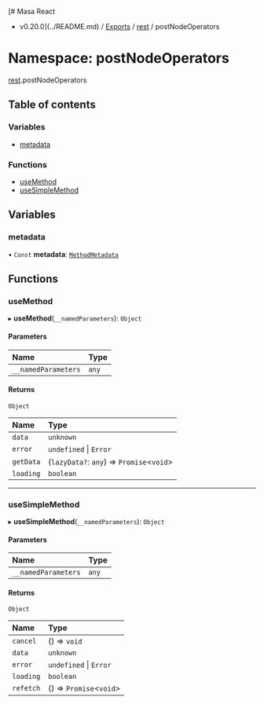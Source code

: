 [# Masa React
 - v0.20.0](../README.md) / [Exports](../modules.md) / [rest](rest.md) / postNodeOperators

# Namespace: postNodeOperators

[rest](rest.md).postNodeOperators

## Table of contents

### Variables

- [metadata](rest.postNodeOperators.md#metadata)

### Functions

- [useMethod](rest.postNodeOperators.md#usemethod)
- [useSimpleMethod](rest.postNodeOperators.md#usesimplemethod)

## Variables

### metadata

• `Const` **metadata**: [`MethodMetadata`](../interfaces/rest.MethodMetadata.md)

## Functions

### useMethod

▸ **useMethod**(`__namedParameters`): `Object`

#### Parameters

| Name | Type |
| :------ | :------ |
| `__namedParameters` | `any` |

#### Returns

`Object`

| Name | Type |
| :------ | :------ |
| `data` | `unknown` |
| `error` | `undefined` \| `Error` |
| `getData` | (`lazyData?`: `any`) => `Promise`<`void`\> |
| `loading` | `boolean` |

___

### useSimpleMethod

▸ **useSimpleMethod**(`__namedParameters`): `Object`

#### Parameters

| Name | Type |
| :------ | :------ |
| `__namedParameters` | `any` |

#### Returns

`Object`

| Name | Type |
| :------ | :------ |
| `cancel` | () => `void` |
| `data` | `unknown` |
| `error` | `undefined` \| `Error` |
| `loading` | `boolean` |
| `refetch` | () => `Promise`<`void`\> |
